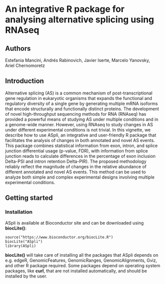# An integrative R package for analysing alternative splicing using RNAseq

## Authors
Estefania Mancini, Andrés Rabinovich, Javier Iserte, Marcelo Yanovsky, Ariel Chernomoretz

## Introduction

Alternative splicing (AS) is a common mechanism of post-transcriptional gene 
regulation in eukaryotic organisms that expands the functional and regulatory 
diversity of a single gene by generating multiple mRNA isoforms that encode 
structurally and functionally distinct proteins. The development of novel 
high-throughput sequencing methods for RNA (RNAseq) has provided a powerful 
means of studying AS under multiple conditions and in a genome-wide manner.
However, using RNAseq to study changes in AS under different experimental 
conditions is not trivial. 
In this vignette, we describe how to use ASpli, an integrative and user-friendly
R package that facilitates the analysis of changes in both annotated and novel 
AS events. This package combines statistical information from exon, intron, and 
splice junction differential usage (p-value, FDR), with information from splice 
junction reads to calculate differences in the percentage of exon inclusion 
Delta-PSI and intron retention Delta-PIR). The proposed methodology 
reliably reflect the magnitude of changes in the relative abundance of different 
annotated and novel AS events. This method can be used to analyze both simple 
and complex experimental designs involving multiple experimental conditions.

## Getting started

### Installation
ASpli is available at Bioconductor site and can be downloaded using
**biocLite()**:

    source("https://www.bioconductor.org/biocLite.R")
    biocLite("ASpli")
    library(ASpli)

 
**biocLite()** will take care of installing all the packages that ASpli 
depends on e.g. edgeR, GenomicFeatures, GenomicRanges, GenomicAlignments, Gviz, 
and other R package required. Some packages depend on operating system
packages, like **curl**, that are not installed automatically, and should
be installed by the user.

